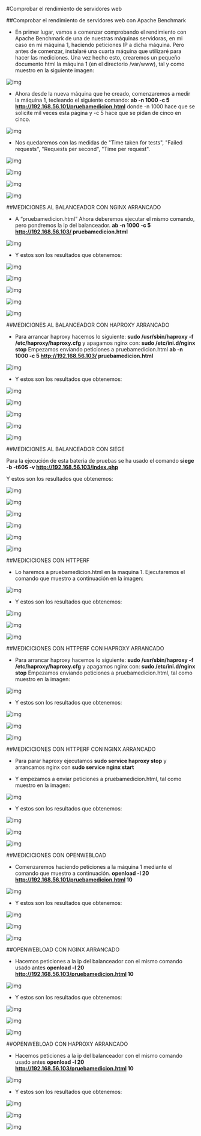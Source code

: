 #Comprobar el rendimiento de servidores web

##Comprobar el rendimiento de servidores web con Apache Benchmark

* En primer lugar, vamos a comenzar comprobando el rendimiento con Apache
Benchmark de una de nuestras máquinas servidoras, en mi caso en mi máquina 1,
haciendo peticiones IP a dicha máquina. Pero antes de comenzar, instalaré una cuarta
máquina que utilizaré para hacer las mediciones. Una vez hecho esto, crearemos un
pequeño documento html la máquina 1 (en el directorio /var/www), tal y como muestro 
en la siguiente imagen:

![img](https://github.com/aserranogomez/SWAP14-15/blob/master/Imagenes/Practica%204/1.png)

* Ahora desde la nueva máquina que he creado, comenzaremos a medir la máquina 1,
tecleando el siguiente comando:
**ab -n 1000 -c 5 http://192.168.56.101/pruebamedicion.html**
donde -n 1000 hace que se solicite mil veces esta página y -c 5 hace que se pidan de
cinco en cinco.

![img](https://github.com/aserranogomez/SWAP14-15/blob/master/Imagenes/Practica%204/2.png)

* Nos quedaremos con las medidas de "Time taken for tests", "Failed requests", "Requests per
second", "Time per request".

![img](https://github.com/aserranogomez/SWAP14-15/blob/master/Imagenes/Practica%204/3.png)

![img](https://github.com/aserranogomez/SWAP14-15/blob/master/Imagenes/Practica%204/4.png)

![img](https://github.com/aserranogomez/SWAP14-15/blob/master/Imagenes/Practica%204/5.png)

![img](https://github.com/aserranogomez/SWAP14-15/blob/master/Imagenes/Practica%204/6.png)

##MEDICIONES AL BALANCEADOR CON NGINX ARRANCADO

* A “pruebamedicion.html”
 Ahora deberemos ejecutar el mismo comando, pero pondremos la ip del balanceador.
**ab -n 1000 -c 5 http://192.168.56.103/ pruebamedicion.html**

![img](https://github.com/aserranogomez/SWAP14-15/blob/master/Imagenes/Practica%204/7.png)

* Y estos son los resultados que obtenemos:

![img](https://github.com/aserranogomez/SWAP14-15/blob/master/Imagenes/Practica%204/8.png)

![img](https://github.com/aserranogomez/SWAP14-15/blob/master/Imagenes/Practica%204/9.png)

![img](https://github.com/aserranogomez/SWAP14-15/blob/master/Imagenes/Practica%204/10.png)

![img](https://github.com/aserranogomez/SWAP14-15/blob/master/Imagenes/Practica%204/11.png)

![img](https://github.com/aserranogomez/SWAP14-15/blob/master/Imagenes/Practica%204/12.png)

##MEDICIONES AL BALANCEADOR CON HAPROXY ARRANCADO

* Para arrancar haproxy hacemos lo siguiente:
**sudo /usr/sbin/haproxy -f /etc/haproxy/haproxy.cfg**
y apagamos nginx con:
**sudo /etc/ini.d/nginx stop**
Empezamos enviando peticiones a pruebamedicion.html
**ab -n 1000 -c 5 http://192.168.56.103/ pruebamedicion.html**

![img](https://github.com/aserranogomez/SWAP14-15/blob/master/Imagenes/Practica%204/13.png)

* Y estos son los resultados que obtenemos:

![img](https://github.com/aserranogomez/SWAP14-15/blob/master/Imagenes/Practica%204/14.png)

![img](https://github.com/aserranogomez/SWAP14-15/blob/master/Imagenes/Practica%204/15.png)

![img](https://github.com/aserranogomez/SWAP14-15/blob/master/Imagenes/Practica%204/16.png)

![img](https://github.com/aserranogomez/SWAP14-15/blob/master/Imagenes/Practica%204/17.png)

![img](https://github.com/aserranogomez/SWAP14-15/blob/master/Imagenes/Practica%204/18.png)

##MEDICIONES AL BALANCEADOR CON SIEGE

Para la ejecución de esta bateria de pruebas se ha usado el comando 
 **siege -b -t60S -v http://192.168.56.103/index.php**

Y estos son los resultados que obtenemos:

![img](https://github.com/aserranogomez/SWAP14-15/blob/master/Imagenes/Practica%204/19.jpg)

![img](https://github.com/aserranogomez/SWAP14-15/blob/master/Imagenes/Practica%204/20.png)

![img](https://github.com/aserranogomez/SWAP14-15/blob/master/Imagenes/Practica%204/21.png)

![img](https://github.com/aserranogomez/SWAP14-15/blob/master/Imagenes/Practica%204/22.png)

![img](https://github.com/aserranogomez/SWAP14-15/blob/master/Imagenes/Practica%204/23.png)

![img](https://github.com/aserranogomez/SWAP14-15/blob/master/Imagenes/Practica%204/24.png)

##MEDICICIONES CON HTTPERF

* Lo haremos a pruebamedicion.html en la maquina 1. 
Ejecutaremos el comando que muestro a continuación en la imagen:

![img](https://github.com/aserranogomez/SWAP14-15/blob/master/Imagenes/Practica%204/25.png)

* Y estos son los resultados que obtenemos:

![img](https://github.com/aserranogomez/SWAP14-15/blob/master/Imagenes/Practica%204/26.png)

![img](https://github.com/aserranogomez/SWAP14-15/blob/master/Imagenes/Practica%204/27.png)

![img](https://github.com/aserranogomez/SWAP14-15/blob/master/Imagenes/Practica%204/28.png)

##MEDICICIONES CON HTTPERF CON HAPROXY ARRANCADO

* Para arrancar haproxy hacemos lo siguiente:
**sudo /usr/sbin/haproxy -f /etc/haproxy/haproxy.cfg**
y apagamos nginx con:
**sudo /etc/ini.d/nginx stop**
Empezamos enviando peticiones a pruebamedicion.html, tal como muestro en la
imagen:

![img](https://github.com/aserranogomez/SWAP14-15/blob/master/Imagenes/Practica%204/29.png)

* Y estos son los resultados que obtenemos:

![img](https://github.com/aserranogomez/SWAP14-15/blob/master/Imagenes/Practica%204/30.png)

![img](https://github.com/aserranogomez/SWAP14-15/blob/master/Imagenes/Practica%204/31.png)

![img](https://github.com/aserranogomez/SWAP14-15/blob/master/Imagenes/Practica%204/32.png)

##MEDICICIONES CON HTTPERF CON NGINX ARRANCADO

* Para parar haproxy ejecutamos
**sudo service haproxy stop**
y arrancamos nginx con
**sudo service nginx start**

* Y empezamos a enviar peticiones a pruebamedicion.html, tal como muestro en la imagen:

![img](https://github.com/aserranogomez/SWAP14-15/blob/master/Imagenes/Practica%204/33.png)

* Y estos son los resultados que obtenemos:

![img](https://github.com/aserranogomez/SWAP14-15/blob/master/Imagenes/Practica%204/34.png)

![img](https://github.com/aserranogomez/SWAP14-15/blob/master/Imagenes/Practica%204/35.png)

![img](https://github.com/aserranogomez/SWAP14-15/blob/master/Imagenes/Practica%204/36.png)

##MEDICICIONES CON OPENWEBLOAD

* Comenzaremos haciendo peticiones a la máquina 1 mediante el comando que muestro a continuación.
**openload -l 20 http://192.168.56.101/pruebamedicion.html 10**

![img](https://github.com/aserranogomez/SWAP14-15/blob/master/Imagenes/Practica%204/37.png)

* Y estos son los resultados que obtenemos:

![img](https://github.com/aserranogomez/SWAP14-15/blob/master/Imagenes/Practica%204/38.png)

![img](https://github.com/aserranogomez/SWAP14-15/blob/master/Imagenes/Practica%204/39.png)

![img](https://github.com/aserranogomez/SWAP14-15/blob/master/Imagenes/Practica%204/40.png)

##OPENWEBLOAD CON NGINX ARRANCADO

* Hacemos peticiones a la ip del balanceador con el mismo comando usado antes
**openload -l 20 http://192.168.56.103/pruebamedicion.html 10**

![img](https://github.com/aserranogomez/SWAP14-15/blob/master/Imagenes/Practica%204/41.png)

* Y estos son los resultados que obtenemos:

![img](https://github.com/aserranogomez/SWAP14-15/blob/master/Imagenes/Practica%204/42.png)

![img](https://github.com/aserranogomez/SWAP14-15/blob/master/Imagenes/Practica%204/43.png)

![img](https://github.com/aserranogomez/SWAP14-15/blob/master/Imagenes/Practica%204/44.png)

##OPENWEBLOAD CON HAPROXY ARRANCADO

* Hacemos peticiones a la ip del balanceador con el mismo comando usado antes
**openload -l 20 http://192.168.56.103/pruebamedicion.html 10**

![img](https://github.com/aserranogomez/SWAP14-15/blob/master/Imagenes/Practica%204/45.png)

* Y estos son los resultados que obtenemos:

![img](https://github.com/aserranogomez/SWAP14-15/blob/master/Imagenes/Practica%204/46.png)

![img](https://github.com/aserranogomez/SWAP14-15/blob/master/Imagenes/Practica%204/47.png)

![img](https://github.com/aserranogomez/SWAP14-15/blob/master/Imagenes/Practica%204/48.png)


